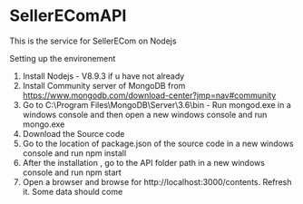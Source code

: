# SellerEComAPI

This is the service for SellerECom on Nodejs

Setting up the environement

1. Install Nodejs - V8.9.3 if u have not already
2. Install Community server of MongoDB from https://www.mongodb.com/download-center?jmp=nav#community
3. Go to C:\Program Files\MongoDB\Server\3.6\bin - Run mongod.exe in a windows console and then open a new windows console and run mongo.exe
4. Download the Source code 
5. Go to the location of package.json of the source code in a new windows console and run npm install
6. After the installation , go to the API folder path in a new windows console and run npm start
7. Open a browser and browse for http://localhost:3000/contents. Refresh it. Some data should come
